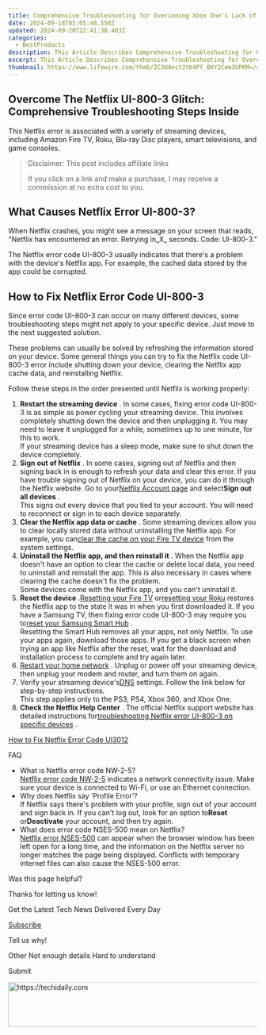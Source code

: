 ```yaml
---
title: Comprehensive Troubleshooting for Overcoming Xbox One's Lack of Connection
date: 2024-09-18T05:05:48.558Z
updated: 2024-09-20T22:41:38.483Z
categories:
  - BestProducts
description: This Article Describes Comprehensive Troubleshooting for Overcoming Xbox One's Lack of Connection
excerpt: This Article Describes Comprehensive Troubleshooting for Overcoming Xbox One's Lack of Connection
thumbnail: https://www.lifewire.com/thmb/ZC3UAocYJtK4Pf_BXY2Cem3UPKM=/400x300/filters:no_upscale():max_bytes(150000):strip_icc():format(webp)/how-to-fix-xbox-one-no-signal-error-89a5475c8b864f52911e39bbd593dbba.jpg
---
```


## Overcome The Netflix UI-800-3 Glitch: Comprehensive Troubleshooting Steps Inside
 This Netflix error is associated with a variety of streaming devices, including Amazon Fire TV, Roku, Blu-ray Disc players, smart televisions, and game consoles.  

>  Disclaimer: This post includes affiliate links
>
>  If you click on a link and make a purchase, I may receive a commission at no extra cost to you.
>

## What Causes Netflix Error UI-800-3?

 When Netflix crashes, you might see a message on your screen that reads, "Netflix has encountered an error. Retrying in_X_ seconds. Code: UI-800-3."

 The Netflix error code UI-800-3 usually indicates that there's a problem with the device's Netflix app. For example, the cached data stored by the app could be corrupted.  

## How to Fix Netflix Error Code UI-800-3

 Since error code UI-800-3 can occur on many different devices, some troubleshooting steps might not apply to your specific device. Just move to the next suggested solution.

 These problems can usually be solved by refreshing the information stored on your device. Some general things you can try to fix the Netflix code UI-800-3 error include shutting down your device, clearing the Netflix app cache data, and reinstalling Netflix.

 Follow these steps in the order presented until Netflix is working properly:

1. **Restart the streaming device** . In some cases, fixing error code UI-800-3 is as simple as power cycling your streaming device. This involves completely shutting down the device and then unplugging it. You may need to leave it unplugged for a while, sometimes up to one minute, for this to work.  
 If your streaming device has a sleep mode, make sure to shut down the device completely.
2. **Sign out of Netflix** . In some cases, signing out of Netflix and then signing back in is enough to refresh your data and clear this error. If you have trouble signing out of Netflix on your device, you can do it through the Netflix website. Go to your[Netflix Account page](https://www.netflix.com/YourAccount) and select**Sign out all devices** .  
 This signs out every device that you tied to your account. You will need to reconnect or sign in to each device separately.
3. **Clear the Netflix app data or cache** . Some streaming devices allow you to clear locally stored data without uninstalling the Netflix app. For example, you can[clear the cache on your Fire TV device](https://www.lifewire.com/clear-cache-on-firestick-4177638) from the system settings.
4. **Uninstall the Netflix app, and then reinstall it** . When the Netflix app doesn't have an option to clear the cache or delete local data, you need to uninstall and reinstall the app. This is also necessary in cases where clearing the cache doesn't fix the problem.  
 Some devices come with the Netflix app, and you can't uninstall it.
5. **Reset the device** .[Resetting your Fire TV](https://www.lifewire.com/how-to-reset-fire-stick-4176100) or[resetting your Roku](https://www.lifewire.com/how-to-reset-roku-4174678) restores the Netflix app to the state it was in when you first downloaded it. If you have a Samsung TV, then fixing error code UI-800-3 may require you to[reset your Samsung Smart Hub](https://www.lifewire.com/reset-samsung-tv-4173258) .  
 Resetting the Smart Hub removes all your apps, not only Netflix. To use your apps again, download those apps. If you get a black screen when trying an app like Netflix after the reset, wait for the download and installation process to complete and try again later.
6. [Restart your home network](https://www.lifewire.com/resetting-a-home-network-router-818061) . Unplug or power off your streaming device, then unplug your modem and router, and turn them on again.
7. Verify your streaming device's[DNS](https://www.lifewire.com/what-is-dns-domain-name-system-2625855) settings. Follow the link below for step-by-step instructions.  
 This step applies only to the PS3, PS4, Xbox 360, and Xbox One.
8. **Check the Netflix Help Center** . The official Netflix support website has detailed instructions for[troubleshooting Netflix error UI-800-3 on specific devices](https://help.netflix.com/node/12232) .

[How to Fix Netflix Error Code UI3012](https://www.lifewire.com/fix-netflix-error-code-ui3012-5200841)

 FAQ

* What is Netflix error code NW-2-5?  
[Netflix error code NW-2-5](https://www.lifewire.com/fix-netflix-error-code-nw-205-4173199) indicates a network connectivity issue. Make sure your device is connected to Wi-Fi, or use an Ethernet connection.
* Why does Netflix say ‘Profile Error’?  
 If Netflix says there's problem with your profile, sign out of your account and sign back in. If you can't log out, look for an option to**Reset** or**Deactivate** your account, and then try again.
* What does error code NSES-500 mean on Netflix?  
[Netflix error NSES-500](https://www.lifewire.com/fix-netflix-error-code-nses-500-5201858) can appear when the browser window has been left open for a long time, and the information on the Netflix server no longer matches the page being displayed. Conflicts with temporary internet files can also cause the NSES-500 error.

Was this page helpful?

Thanks for letting us know!

 Get the Latest Tech News Delivered Every Day

[Subscribe](https://www.lifewire.com/#)

Tell us why!

 Other  Not enough details  Hard to understand

 Submit

<ins class="adsbygoogle"
     style="display:block"
     data-ad-format="autorelaxed"
     data-ad-client="ca-pub-7571918770474297"
     data-ad-slot="1223367746"></ins>

<ins class="adsbygoogle"
     style="display:block"
     data-ad-client="ca-pub-7571918770474297"
     data-ad-slot="8358498916"
     data-ad-format="auto"
     data-full-width-responsive="true"></ins>



<!-- affiliate ads begin -->
<a href="https://aligracehair.sjv.io/c/5597632/1886073/19272" target="_top" id="1886073">
  <img src="//a.impactradius-go.com/display-ad/19272-1886073" border="0" alt="https://techidaily.com" width="728" height="90"/>
</a>
<img height="0" width="0" src="https://aligracehair.sjv.io/i/5597632/1886073/19272" style="position:absolute;visibility:hidden;" border="0" />
<!-- affiliate ads end -->

